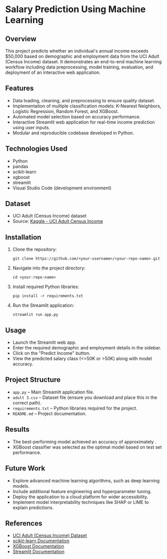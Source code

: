 # Salary Prediction Using Machine Learning

## Overview
This project predicts whether an individual's annual income exceeds $50,000 based on demographic and employment data from the UCI Adult (Census Income) dataset. It demonstrates an end-to-end machine learning workflow including data preprocessing, model training, evaluation, and deployment of an interactive web application.

## Features
- Data loading, cleaning, and preprocessing to ensure quality dataset.
- Implementation of multiple classification models: K-Nearest Neighbors, Logistic Regression, Random Forest, and XGBoost.
- Automated model selection based on accuracy performance.
- Interactive Streamlit web application for real-time income prediction using user inputs.
- Modular and reproducible codebase developed in Python.

## Technologies Used
- Python
- pandas
- scikit-learn
- xgboost
- streamlit
- Visual Studio Code (development environment)

## Dataset
- UCI Adult (Census Income) dataset  
- Source: [Kaggle - UCI Adult Census Income](https://www.kaggle.com/datasets/uciml/adult-census-income)

## Installation

1. Clone the repository:
    ```
    git clone https://github.com/<your-username>/<your-repo-name>.git
    ```
2. Navigate into the project directory:
    ```
    cd <your-repo-name>
    ```
3. Install required Python libraries:
    ```
    pip install -r requirements.txt
    ```
4. Run the Streamlit application:
    ```
    streamlit run app.py
    ```

## Usage
- Launch the Streamlit web app.
- Enter the required demographic and employment details in the sidebar.
- Click on the "Predict Income" button.
- View the predicted salary class (<=50K or >50K) along with model accuracy.

## Project Structure
- `app.py` – Main Streamlit application file.
- `adult 3.csv` – Dataset file (ensure you download and place this in the correct path).
- `requirements.txt` – Python libraries required for the project.
- `README.md` – Project documentation.

## Results
- The best-performing model achieved an accuracy of approximately **<insert your accuracy here>**.
- XGBoost classifier was selected as the optimal model based on test set performance.

## Future Work
- Explore advanced machine learning algorithms, such as deep learning models.
- Include additional feature engineering and hyperparameter tuning.
- Deploy the application to a cloud platform for wider accessibility.
- Implement model interpretability techniques like SHAP or LIME to explain predictions.

## References
- [UCI Adult (Census Income) Dataset](https://www.kaggle.com/datasets/uciml/adult-census-income)
- [scikit-learn Documentation](https://scikit-learn.org/)
- [XGBoost Documentation](https://xgboost.readthedocs.io/)
- [Streamlit Documentation](https://streamlit.io/)
